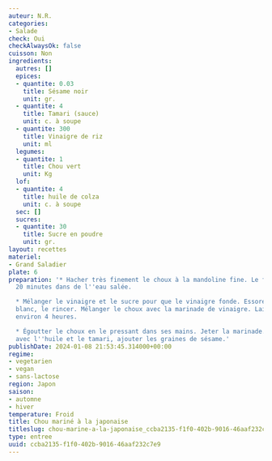 ```yaml
---
auteur: N.R.
categories:
- Salade
check: Oui
checkAlwaysOk: false
cuisson: Non
ingredients:
  autres: []
  epices:
  - quantite: 0.03
    title: Sésame noir
    unit: gr.
  - quantite: 4
    title: Tamari (sauce)
    unit: c. à soupe
  - quantite: 300
    title: Vinaigre de riz
    unit: ml
  legumes:
  - quantite: 1
    title: Chou vert
    unit: Kg
  lof:
  - quantite: 4
    title: huile de colza
    unit: c. à soupe
  sec: []
  sucres:
  - quantite: 30
    title: Sucre en poudre
    unit: gr.
layout: recettes
materiel:
- Grand Saladier
plate: 6
preparation: '* Hacher très finement le choux à la mandoline fine. Le faire tremper
  20 minutes dans de l''eau salée.

  * Mélanger le vinaigre et le sucre pour que le vinaigre fonde. Essorer le choux
  blanc, le rincer. Mélanger le choux avec la marinade de vinaigre. Laisser mariner
  environ 4 heures.

  * Égoutter le choux en le pressant dans ses mains. Jeter la marinade. Assaisonner
  avec l''huile et le tamari, ajouter les graines de sésame.'
publishDate: 2024-01-08 21:53:45.314000+00:00
regime:
- vegetarien
- vegan
- sans-lactose
region: Japon
saison:
- automne
- hiver
temperature: Froid
title: Chou mariné à la japonaise
titleslug: chou-marine-a-la-japonaise_ccba2135-f1f0-402b-9016-46aaf232c7e9
type: entree
uuid: ccba2135-f1f0-402b-9016-46aaf232c7e9
---
```

